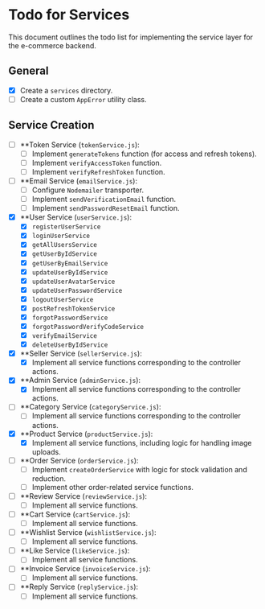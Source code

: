 # Todo for Services

This document outlines the todo list for implementing the service layer for the e-commerce backend.

## General

- [x] Create a `services` directory.
- [ ] Create a custom `AppError` utility class.

## Service Creation

- [ ] **Token Service (`tokenService.js`):
    - [ ] Implement `generateTokens` function (for access and refresh tokens).
    - [ ] Implement `verifyAccessToken` function.
    - [ ] Implement `verifyRefreshToken` function.

- [ ] **Email Service (`emailService.js`):
    - [ ] Configure `Nodemailer` transporter.
    - [ ] Implement `sendVerificationEmail` function.
    - [ ] Implement `sendPasswordResetEmail` function.

- [x] **User Service (`userService.js`):
    - [x] `registerUserService`
    - [x] `loginUserService`
    - [x] `getAllUsersService`
    - [x] `getUserByIdService`
    - [x] `getUserByEmailService`
    - [x] `updateUserByIdService`
    - [x] `updateUserAvatarService`
    - [x] `updateUserPasswordService`
    - [x] `logoutUserService`
    - [x] `postRefreshTokenService`
    - [x] `forgotPasswordService`
    - [x] `forgotPasswordVerifyCodeService`
    - [x] `verifyEmailService`
    - [x] `deleteUserByIdService`

- [x] **Seller Service (`sellerService.js`):
    - [x] Implement all service functions corresponding to the controller actions.

- [x] **Admin Service (`adminService.js`):
    - [x] Implement all service functions corresponding to the controller actions.

- [ ] **Category Service (`categoryService.js`):
    - [ ] Implement all service functions corresponding to the controller actions.

- [x] **Product Service (`productService.js`):
    - [x] Implement all service functions, including logic for handling image uploads.

- [ ] **Order Service (`orderService.js`):
    - [ ] Implement `createOrderService` with logic for stock validation and reduction.
    - [ ] Implement other order-related service functions.

- [ ] **Review Service (`reviewService.js`):
    - [ ] Implement all service functions.

- [ ] **Cart Service (`cartService.js`):
    - [ ] Implement all service functions.

- [ ] **Wishlist Service (`wishlistService.js`):
    - [ ] Implement all service functions.

- [ ] **Like Service (`likeService.js`):
    - [ ] Implement all service functions.

- [ ] **Invoice Service (`invoiceService.js`):
    - [ ] Implement all service functions.

- [ ] **Reply Service (`replyService.js`):
    - [ ] Implement all service functions.
